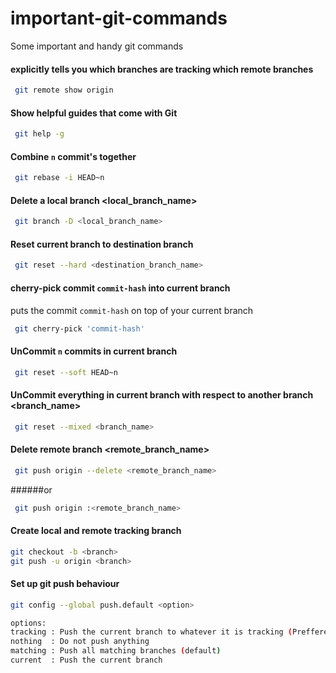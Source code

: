 # important-git-commands
Some important and handy git commands

#### explicitly tells you which branches are tracking which remote branches
```sh
 git remote show origin
```

#### Show helpful guides that come with Git
```sh
 git help -g
```

#### Combine `n` commit's together
```sh
 git rebase -i HEAD~n
```


#### Delete a local branch <local_branch_name>
```sh
 git branch -D <local_branch_name>
```

#### Reset current branch to destination branch
```sh
 git reset --hard <destination_branch_name>
```

#### cherry-pick commit `commit-hash` into current branch
puts the commit `commit-hash` on top of your current branch
```sh
 git cherry-pick 'commit-hash'
```

#### UnCommit `n` commits in current branch
```sh
 git reset --soft HEAD~n
```

#### UnCommit everything in current branch with respect to another branch <branch_name>
```sh
 git reset --mixed <branch_name>
```

#### Delete remote branch <remote_branch_name>
```sh
 git push origin --delete <remote_branch_name>
```
######or
```sh
 git push origin :<remote_branch_name>
```

#### Create local and remote tracking branch
```sh
git checkout -b <branch>
git push -u origin <branch>
```

#### Set up git push behaviour
```sh
git config --global push.default <option>

options:
tracking : Push the current branch to whatever it is tracking (Preffered)
nothing  : Do not push anything
matching : Push all matching branches (default)
current  : Push the current branch
```
